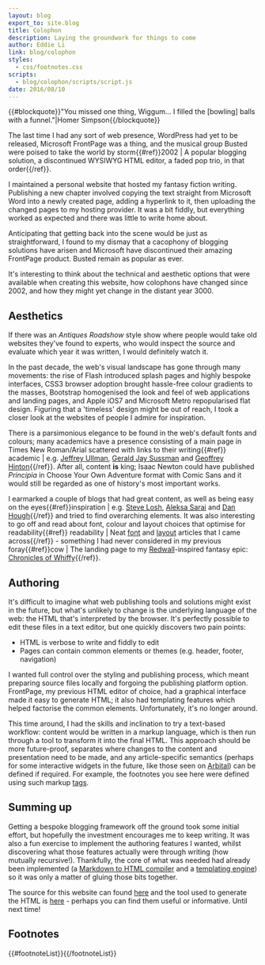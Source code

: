 ```yaml
---
layout: blog
export_to: site.blog
title: Colophon
description: Laying the groundwork for things to come
author: Eddie Li
link: blog/colophon
styles:
  - css/footnotes.css
scripts:
  - blog/colophon/scripts/script.js
date: 2016/08/10
---
```

{{#blockquote}}"You missed one thing, Wiggum... I filled the [bowling] balls with a funnel."|Homer Simpson{{/blockquote}}

The last time I had any sort of web presence, WordPress had yet to be released, Microsoft FrontPage was a thing, and the musical group Busted were poised to take the world by storm{{#ref}}2002 | A popular blogging solution, a discontinued WYSIWYG HTML editor, a faded pop trio, in that order{{/ref}}.

I maintained a personal website that hosted my fantasy fiction writing. Publishing a new chapter involved copying the text straight from Microsoft Word into a newly created page, adding a hyperlink to it, then uploading the changed pages to my hosting provider. It was a bit fiddly, but everything worked as expected and there was little to write home about.

Anticipating that getting back into the scene would be just as straightforward, I found to my dismay that a cacophony of blogging solutions have arisen and Microsoft have discontinued their amazing FrontPage product. Busted remain as popular as ever.

It's interesting to think about the technical and aesthetic options that were available when creating this website, how colophons have changed since 2002, and how they might yet change in the distant year 3000.

## Aesthetics

If there was an *Antiques Roadshow* style show where people would take old websites they've found to experts, who would inspect the source and evaluate which year it was written, I would definitely watch it.

In the past decade, the web's visual landscape has gone through many movements: the rise of Flash introduced splash pages and highly bespoke interfaces, CSS3 browser adoption brought hassle-free colour gradients to the masses, Bootstrap homogenised the look and feel of web applications and landing pages, and Apple iOS7 and Microsoft Metro repopularised flat design. Figuring that a 'timeless' design might be out of reach, I took a closer look at the websites of people I admire for inspiration.

There is a parsimonious elegance to be found in the web's default fonts and colours; many academics have a presence consisting of a main page in Times New Roman/Arial scattered with links to their writing{{#ref}} academic | e.g. [Jeffrey Ullman](http://infolab.stanford.edu/~ullman/), [Gerald Jay Sussman](http://groups.csail.mit.edu/mac/users/gjs/gjs.html) and [Geoffrey Hinton](http://www.cs.toronto.edu/~hinton/){{/ref}}. After all, content **is** king; Isaac Newton could have published *Principia* in Choose Your Own Adventure format with Comic Sans and it would still be regarded as one of history's most important works.

I earmarked a couple of blogs that had great content, as well as being easy on the eyes{{#ref}}inspiration | e.g. [Steve Losh](http://stevelosh.com/), [Aleksa Sarai](https://www.cyphar.com/) and [Dan Hough](http://danhough.co.uk/){{/ref}} and tried to find overarching elements. It was also interesting to go off and read about font, colour and layout choices that optimise for readability{{#ref}} readability | Neat [font](http://www.64notes.com/design/stop-helvetica-arial/) and [layout](http://baymard.com/blog/line-length-readability) articles that I came across{{/ref}} - something I had never considered in my previous foray{{#ref}}cow | The landing page to my [Redwall](https://en.wikipedia.org/wiki/Redwall)-inspired fantasy epic: [Chronicles of Whiffy]({{url}}/blog/colophon/assets/cow.html){{/ref}}.

## Authoring

It's difficult to imagine what web publishing tools and solutions might exist in the future, but what's unlikely to change is the underlying language of the web: the HTML that's interpreted by the browser. It's perfectly possible to edit these files in a text editor, but one quickly discovers two pain points:

* HTML is verbose to write and fiddly to edit
* Pages can contain common elements or themes (e.g. header, footer, navigation)

I wanted full control over the styling and publishing process, which meant preparing source files locally and forgoing the publishing platform option. FrontPage, my previous HTML editor of choice, had a graphical interface made it easy to generate HTML; it also had templating features which helped factorise the common elements. Unfortunately, it's no longer around.

This time around, I had the skills and inclination to try a text-based workflow: content would be written in a markup language, which is then run through a tool to transform it into the final HTML. This approach should be more future-proof, separates where changes to the content and presentation need to be made, and any article-specific semantics (perhaps for some interactive widgets in the future, like those seen on [Arbital](https://arbital.com/p/bayes_rule_guide/)) can be defined if required. For example, the footnotes you see here were defined using such markup [tags](https://raw.githubusercontent.com/xdl/xiaodili_website/master/src/blog/colophon/index.md).

## Summing up

Getting a bespoke blogging framework off the ground took some initial effort, but hopefully the investment encourages me to keep writing. It was also a fun exercise to implement the authoring features I wanted, whilst discovering what those features actually were through writing (how mutually recursive!). Thankfully, the core of what was needed had already been implemented (a [Markdown to HTML compiler](https://github.com/chjj/marked) and a [templating engine](https://mustache.github.io/)) so it was only a matter of gluing those bits together.

The source for this website can found [here](https://github.com/xdl/xiaodili_website) and the tool used to generate the HTML is [here](https://github.com/xdl/craft) - perhaps you can find them useful or informative. Until next time!

## Footnotes

{{#footnoteList}}{{/footnoteList}}
